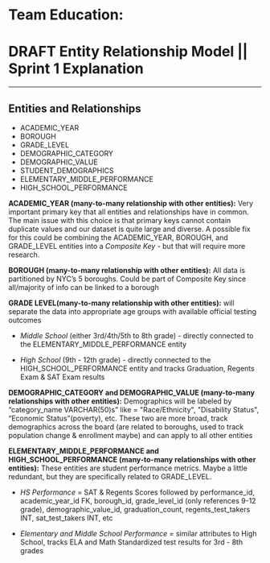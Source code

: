 # Team Education: 
# DRAFT Entity Relationship Model **||** Sprint 1 Explanation
___

## Entities and Relationships

- ACADEMIC_YEAR
- BOROUGH
- GRADE_LEVEL
- DEMOGRAPHIC_CATEGORY  
- DEMOGRAPHIC_VALUE
- STUDENT_DEMOGRAPHICS
- ELEMENTARY_MIDDLE_PERFORMANCE
- HIGH_SCHOOL_PERFORMANCE

**ACADEMIC_YEAR (many-to-many relationship with other entities):** Very important primary key that all entities and relationships have in common. The main issue with this choice is that primary keys cannot contain duplicate values and our dataset is quite large and diverse.
A possible fix for this could be combining the ACADEMIC_YEAR, BOROUGH, and GRADE_LEVEL entities into a *Composite Key* - but that will require more research.

**BOROUGH (many-to-many relationship with other entities):** All data is partitioned by NYC’s 5 boroughs. Could be part of Composite Key since all/majority of info can be linked to a borough

**GRADE LEVEL(many-to-many relationship with other entities):** will separate the data into appropriate age groups with available official testing outcomes 

  - *Middle School* (either 3rd/4th/5th to 8th grade) - directly connected to the ELEMENTARY_MIDDLE_PERFORMANCE entity

  - *High School* (9th - 12th grade) - directly connected to the HIGH_SCHOOL_PERFORMANCE entity and tracks Graduation, Regents Exam & SAT Exam results
 
**DEMOGRAPHIC_CATEGORY and DEMOGRAPHIC_VALUE (many-to-many relationships with other entities):**  Demographics will be labeled by “category_name VARCHAR(50)s” like =   "Race/Ethnicity", "Disability Status", “Economic Status”(poverty), etc. 
These two are more broad, track demographics across the board (are related to boroughs, used to track population change & enrollment maybe) and can apply to all other entities

**ELEMENTARY_MIDDLE_PERFORMANCE and HIGH_SCHOOL_PERFORMANCE (many-to-many relationships with other entities):** These entities are student performance metrics. Maybe a little redundant, but they are specifically related to GRADE_LEVEL.

  - *HS Performance* = SAT & Regents Scores followed by performance_id, academic_year_id FK,  borough_id,  grade_level_id (only references 9-12 grade), demographic_value_id,  graduation_count,  regents_test_takers INT, sat_test_takers INT, etc

  - *Elementary and Middle School Performance* = similar attributes to High School, tracks ELA and Math Standardized test results for 3rd - 8th grades
